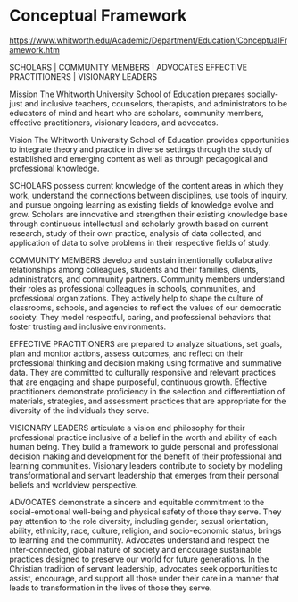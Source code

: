 # Conceptual Framework

https://www.whitworth.edu/Academic/Department/Education/ConceptualFramework.htm


SCHOLARS | COMMUNITY MEMBERS | ADVOCATES
EFFECTIVE PRACTITIONERS | VISIONARY LEADERS

Mission
The Whitworth University School of Education prepares socially-just and inclusive teachers, counselors, therapists, and administrators to be educators of mind and heart who are scholars, community members, effective practitioners, visionary leaders, and advocates.

Vision
The Whitworth University School of Education provides opportunities to integrate theory and practice in diverse settings through the study of established and emerging content as well as through pedagogical and professional knowledge.

SCHOLARS possess current knowledge of the content areas in which they work, understand the connections between disciplines, use tools of inquiry, and pursue ongoing learning as existing fields of knowledge evolve and grow. Scholars are innovative and strengthen their existing knowledge base through continuous intellectual and scholarly growth based on current research, study of their own practice, analysis of data collected, and application of data to solve problems in their respective fields of study.

COMMUNITY MEMBERS develop and sustain intentionally collaborative relationships among colleagues, students and their families, clients, administrators, and community partners. Community members understand their roles as professional colleagues in schools, communities, and professional organizations. They actively help to shape the culture of classrooms, schools, and agencies to reflect the values of our democratic society. They model respectful, caring, and professional behaviors that foster trusting and inclusive environments.

EFFECTIVE PRACTITIONERS are prepared to analyze situations, set goals, plan and monitor actions, assess outcomes, and reflect on their professional thinking and decision making using formative and summative data. They are committed to culturally responsive and relevant practices that are engaging and shape purposeful, continuous growth. Effective practitioners demonstrate proficiency in the selection and differentiation of materials, strategies, and assessment practices that are appropriate for the diversity of the individuals they serve.

VISIONARY LEADERS articulate a vision and philosophy for their professional practice inclusive of a belief in the worth and ability of each human being. They build a framework to guide personal and professional decision making and development for the benefit of their professional and learning communities. Visionary leaders contribute to society by modeling transformational and servant leadership that emerges from their personal beliefs and worldview perspective.

ADVOCATES demonstrate a sincere and equitable commitment to the social-emotional well-being and physical safety of those they serve. They pay attention to the role diversity, including gender, sexual orientation, ability, ethnicity, race, culture, religion, and socio-economic status, brings to learning and the community. Advocates understand and respect the inter-connected, global nature of society and encourage sustainable practices designed to preserve our world for future generations. In the Christian tradition of servant leadership, advocates seek opportunities to assist, encourage, and support all those under their care in a manner that leads to transformation in the lives of those they serve.